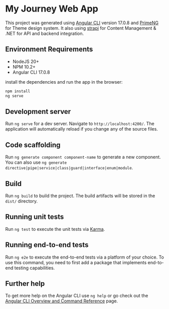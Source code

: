 # My Journey Web App

This project was generated using [Angular CLI](https://github.com/angular/angular-cli) version 17.0.8 and [PrimeNG](https://primeng.org/) for Theme design system. It also using [strapi](https://strapi.io) for Content Management & .NET for API and backend integration.

## Environment Requirements
- NodeJS 20+
- NPM 10.2+
- Angular CLI 17.0.8

install the dependencies and run the app in the browser:

```bash
npm install
ng serve
```

## Development server

Run `ng serve` for a dev server. Navigate to `http://localhost:4200/`. The application will automatically reload if you change any of the source files.

## Code scaffolding

Run `ng generate component component-name` to generate a new component. You can also use `ng generate directive|pipe|service|class|guard|interface|enum|module`.

## Build

Run `ng build` to build the project. The build artifacts will be stored in the `dist/` directory.

## Running unit tests

Run `ng test` to execute the unit tests via [Karma](https://karma-runner.github.io).

## Running end-to-end tests

Run `ng e2e` to execute the end-to-end tests via a platform of your choice. To use this command, you need to first add a package that implements end-to-end testing capabilities.

## Further help

To get more help on the Angular CLI use `ng help` or go check out the [Angular CLI Overview and Command Reference](https://angular.io/cli) page.
